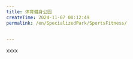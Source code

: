 ```yaml
---
title: 体育健身公园
createTime: 2024-11-07 00:12:49
permalink: /en/SpecializedPark/SportsFitness/


---
```


xxxx